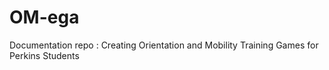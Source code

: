# OM-ega
Documentation repo : Creating Orientation and Mobility Training Games for Perkins Students
